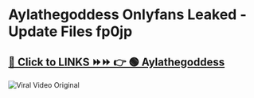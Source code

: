 
 # Aylathegoddess Onlyfans Leaked - Update Files fp0jp

## <h2><a href="https://clipsfans.com/Aylathegoddess&ref=git">🔗 Click to LINKS ⏩⏩ 👉 🟢 Aylathegoddess </a></h2>

<a href="https://clipsfans.com/Aylathegoddess&ref=git" rel="nofollow" data-target="animated-image.originalLink"><img src="https://i.ibb.co.com/xMMVF88/686577567.gif" alt="Viral Video Original" style="max-width: 100%; display: inline-block;" data-target="animated-image.originalImage"></a>

